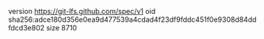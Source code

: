 version https://git-lfs.github.com/spec/v1
oid sha256:adce180d356e0ea9d477539a4cdad4f23df9fddc451f0e9308d84ddfdcd3e802
size 8710
